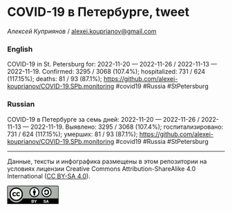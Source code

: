 COVID-19 в Петербурге, tweet
============================

*Алексей Куприянов* /
<a href="mailto:alexei.kouprianov@gmail.com" class="email">alexei.kouprianov@gmail.com</a>

### English

COVID-19 in St. Petersburg for: 2022-11-20 — 2022-11-26 / 2022-11-13 —
2022-11-19. Сonfirmed: 3295 / 3068 (107.4%); hospitalized: 731 / 624
(117.15%); deaths: 81 / 93 (87.1%);
<a href="https://github.com/alexei-kouprianov/COVID-19.SPb.monitoring" class="uri">https://github.com/alexei-kouprianov/COVID-19.SPb.monitoring</a>
\#covid19 \#Russia \#StPetersburg

### Russian

COVID-19 в Петербурге за семь дней: 2022-11-20 — 2022-11-26 / 2022-11-13
— 2022-11-19. Выявлено: 3295 / 3068 (107.4%); госпитализировано: 731 /
624 (117.15%); умерших: 81 / 93 (87.1%);
<a href="https://github.com/alexei-kouprianov/COVID-19.SPb.monitoring" class="uri">https://github.com/alexei-kouprianov/COVID-19.SPb.monitoring</a>
\#covid19 \#Russia \#StPetersburg

------------------------------------------------------------------------

Данные, тексты и инфографика размещены в этом репозитории на условиях
лицензии Creative Commons Attribution-ShareAlike 4.0 International ([CC
BY-SA 4.0](https://creativecommons.org/licenses/by-sa/4.0/)).

![](../misc/CC-BY-SA-icon.png "CC-BY-SA")
